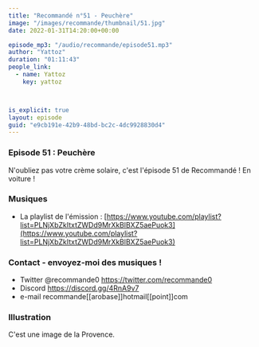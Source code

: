 ```yaml
---
title: "Recommandé n°51 - Peuchère"
image: "/images/recommande/thumbnail/51.jpg"
date: 2022-01-31T14:20:00+00:00

episode_mp3: "/audio/recommande/episode51.mp3"
author: "Yattoz"
duration: "01:11:43"
people_link: 
  - name: Yattoz
    key: yattoz



is_explicit: true
layout: episode
guid: "e9cb191e-42b9-48bd-bc2c-4dc9928830d4"
---
```


<PodcastHeader/>

### Episode 51 : Peuchère

N'oubliez pas votre crème solaire, c'est l'épisode 51 de Recommandé ! En voiture !

### Musiques

- La playlist de l'émission : [https://www.youtube.com/playlist?list=PLNjXbZkItxtZWDd9MrXkBlBXZ5aePuok3](https://www.youtube.com/playlist?list=PLNjXbZkItxtZWDd9MrXkBlBXZ5aePuok3)

### Contact - envoyez-moi des musiques !

   - Twitter @recommande0 https://twitter.com/recommande0
  - Discord https://discord.gg/4RnA9v7
  - e-mail recommande[[arobase]]hotmail[[point]]com

### Illustration

C'est une image de la Provence.
 
